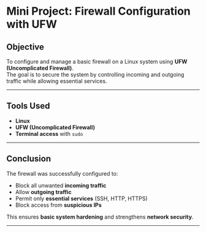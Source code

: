 # Mini Project: Firewall Configuration with UFW

## Objective  
To configure and manage a basic firewall on a Linux system using **UFW (Uncomplicated Firewall)**.  
The goal is to secure the system by controlling incoming and outgoing traffic while allowing essential services.

---

## Tools Used  
- **Linux**  
- **UFW (Uncomplicated Firewall)**  
- **Terminal access** with `sudo` 

---

## Conclusion  
The firewall was successfully configured to:  
- Block all unwanted **incoming traffic**  
- Allow **outgoing traffic**  
- Permit only **essential services** (SSH, HTTP, HTTPS)  
- Block access from **suspicious IPs**  

This ensures **basic system hardening** and strengthens **network security**.

---
